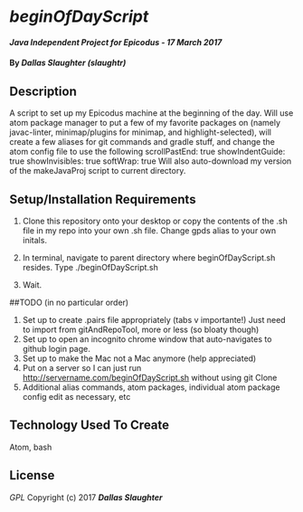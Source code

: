 # _beginOfDayScript_

#### _Java Independent Project for Epicodus - 17 March 2017_

#### By _**Dallas Slaughter (slaughtr)**_

## Description
A script to set up my Epicodus machine at the beginning of the day. Will use atom package manager to put a few of my favorite packages on (namely javac-linter, minimap/plugins for minimap, and highlight-selected), will create a few aliases for git commands and gradle stuff, and change the atom config file to use the following
scrollPastEnd: true
showIndentGuide: true
showInvisibles: true
softWrap: true
Will also auto-download my version of the makeJavaProj script to current directory.


## Setup/Installation Requirements
1. Clone this repository onto your desktop or copy the contents of the .sh file in my repo into your own .sh file. Change gpds alias to your own initals.

2. In terminal, navigate to parent directory where beginOfDayScript.sh resides. Type ./beginOfDayScript.sh

3. Wait.

##TODO (in no particular order)

1. Set up to create .pairs file appropriately (tabs v importante!) Just need to import from gitAndRepoTool, more or less (so bloaty though)
2. Set up to open an incognito chrome window that auto-navigates to github login page.
3. Set up to make the Mac not a Mac anymore (help appreciated)
4. Put on a server so I can just run http://servername.com/beginOfDayScript.sh without using git Clone
5. Additional alias commands, atom packages, individual atom package config edit as necessary, etc

## Technology Used To Create
Atom, bash

## License
*GPL*
Copyright (c) 2017 **_Dallas Slaughter_**
